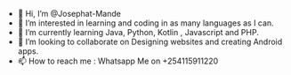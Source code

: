 - 👋 Hi, I’m @Josephat-Mande
- 👀 I’m interested in learning and coding in as many languages as I can.
- 🌱 I’m currently learning Java, Python, Kotlin , Javascript and PHP.
- 💞️ I’m looking to collaborate on Designing websites and creating Android apps.
- 📫 How to reach me : Whatsapp Me on +254115911220



<!---
Josephat-Mande/Josephat-Mande is a ✨ special ✨ repository because its `README.md` (this file) appears on your GitHub profile.
You can click the Preview link to take a look at your changes.
--->

